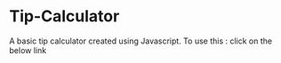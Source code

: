 # Tip-Calculator
A basic tip calculator created using Javascript.
To use this :
click on the below link
